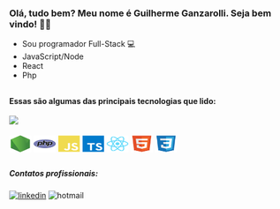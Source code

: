 ### Olá, tudo bem? Meu nome é Guilherme Ganzarolli. Seja bem vindo! 👋👾
- Sou programador Full-Stack 💻
- JavaScript/Node
- React
- Php

##
#### Essas são algumas das principais tecnologias que lido:
<div>
  <img height="180em" src="https://github-readme-stats.vercel.app/api/top-langs/?username=GuilhermeGanzarolli&layout=compact&langs_count=6&theme=tokyonight">
</div>

<div style="display: inline_block"><br>
  <img align="center" alt="Node.js icon" height="30" width="40" src="https://raw.githubusercontent.com/devicons/devicon/master/icons/nodejs/nodejs-original.svg">
  <img align="center" alt="Php icon" height="30" width="40" src="https://raw.githubusercontent.com/devicons/devicon/master/icons/php/php-original.svg">
  <img align="center" alt="Js icon" height="30" width="40" src="https://raw.githubusercontent.com/devicons/devicon/master/icons/javascript/javascript-plain.svg">
  <img align="center" alt="Ts icon" height="30" width="40" src="https://raw.githubusercontent.com/devicons/devicon/master/icons/typescript/typescript-plain.svg">
  <img align="center" alt="React icon" height="30" width="40" src="https://raw.githubusercontent.com/devicons/devicon/master/icons/react/react-original.svg">
  <img align="center" alt="HTML icon" height="30" width="40" src="https://raw.githubusercontent.com/devicons/devicon/master/icons/html5/html5-original.svg">
  <img align="center" alt="CSS icon" height="30" width="40" src="https://raw.githubusercontent.com/devicons/devicon/master/icons/css3/css3-original.svg">
</div>

##

##### Contatos profissionais:
[![linkedin](https://img.shields.io/badge/LinkedIn-0077B5?style=for-the-badge&logo=linkedin&logoColor=white)](https://www.linkedin.com/in/guilherme-ganzarolli-1856471b9/)
![hotmail](https://img.shields.io/badge/Microsoft_Outlook-0078D4?style=for-the-badge&logo=microsoft-outlook&logoColor=white)

